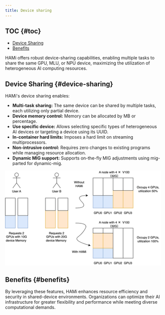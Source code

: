```yaml
---
title: Device sharing
---
```


## TOC {#toc}

- [Device Sharing](#device-sharing)
- [Benefits](#benefits)

HAMi offers robust device-sharing capabilities, enabling multiple tasks to share the same GPU, MLU, or NPU device,
maximizing the utilization of heterogeneous AI computing resources.

## Device Sharing {#device-sharing}

HAMi's device sharing enables:

- **Multi-task sharing:** The same device can be shared by multiple tasks, each utilizing only partial device.
- **Device memory control:** Memory can be allocated by MB or percentage.
- **Use specific device:** Allows selecting specific types of heterogeneous AI devices or targeting a device using its UUID.
- **In-container hard limits:** Imposes a hard limit on streaming multiprocessors.
- **Non-intrusive control:** Requires zero changes to existing programs while managing resource allocation.
- **Dynamic MIG support:** Supports on-the-fly MIG adjustments using mig-parted for dynamic-mig.

![img](../resources/example.png)

## Benefits {#benefits}

By leveraging these features, HAMi enhances resource efficiency and security in shared-device environments.
Organizations can optimize their AI infrastructure for greater flexibility and performance while meeting diverse computational demands.
